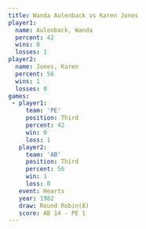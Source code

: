 ```yaml
---
title: Wanda Aulenback vs Karen Jones
player1:                
  name: Aulenback, Wanda
  percent: 42           
  wins: 0               
  losses: 1             
player2:                
  name: Jones, Karen    
  percent: 56           
  wins: 1               
  losses: 0             
games:
 - player1:         
     team: 'PE'     
     position: Third
     percent: 42    
     win: 0         
     loss: 1        
   player2:         
     team: 'AB'     
     position: Third
     percent: 56    
     win: 1         
     loss: 0        
   event: Hearts       
   year: 1982          
   draw: Round Robin(8)
   score: AB 14 - PE 1 
---
```

